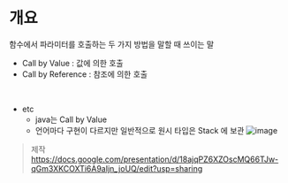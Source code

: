 # 개요
함수에서 파라미터를 호출하는 두 가지 방법을 말할 때 쓰이는 말
- Call by Value : 값에 의한 호출
- Call by Reference : 참조에 의한 호출

<br>

- etc
    - java는 Call by Value
    - 언어마다 구현이 다르지만 일반적으로 원시 타입은 Stack 에 보관 
    ![image](https://github.com/hana2set/study/assets/97689567/8ff12a2e-0a4b-4dce-847c-3ad4e5999b10)




> 제작  
https://docs.google.com/presentation/d/18ajqPZ6XZOscMQ66TJw-qGm3XKCOXTi6A9aIjn_joUQ/edit?usp=sharing